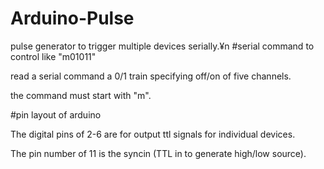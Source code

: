# Arduino-Pulse
pulse generator to trigger multiple devices serially.¥n
#serial command to control like "m01011"

read a serial command a 0/1 train specifying off/on of five channels.

the command must start with "m".

#pin layout of arduino

The digital pins of 2-6 are for output ttl signals for individual devices.

The pin number of 11 is the syncin (TTL in to generate high/low source).







